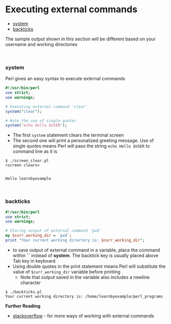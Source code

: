 # <a name="executing-external-commands"></a>Executing external commands

* [system](#system)
* [backticks](#backticks)

The sample output shown in this section will be different based on your username and working directories

<br>

### <a name="system"></a>system

Perl gives an easy syntax to execute external commands

```perl
#!/usr/bin/perl
use strict;
use warnings;

# Executing external command 'clear'
system("clear");

# Note the use of single quotes
system('echo Hello $USER');
```

* The first `system` statement clears the terminal screen
* The second one will print a personalized greeting message. Use of single quotes means Perl will pass the string `echo Hello $USER` to command line as it is

```
$ ./screen_clear.pl
<screen clears>


Hello learnbyexample
```

<br>

### <a name="backticks"></a>backticks

```perl
#!/usr/bin/perl
use strict;
use warnings;

# Storing output of external command 'pwd'
my $curr_working_dir = `pwd`;
print "Your current working directory is: $curr_working_dir";
```

* to save output of external command in a variable, place the command within **``** instead of **system**. The backtick key is usually placed above Tab key in keyboard
* Using double quotes in the print statement means Perl will substitute the value of `$curr_working_dir` variable before printing
	* Note that output saved in the variable also includes a newline character

```
$ ./backticks.pl 
Your current working directory is: /home/learnbyexample/perl_programs
```

**Further Reading**

* [stackoverflow](https://stackoverflow.com/questions/3854651/how-can-i-store-the-result-of-a-system-command-in-a-perl-variable) - for more ways of working with external commands

